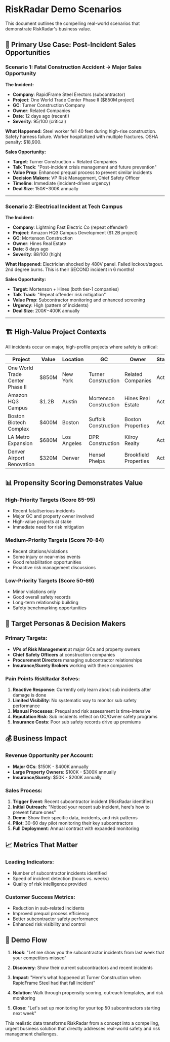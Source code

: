 # RiskRadar Demo Scenarios

This document outlines the compelling real-world scenarios that demonstrate RiskRadar's business value.

## 🎯 **Primary Use Case: Post-Incident Sales Opportunities**

### **Scenario 1: Fatal Construction Accident → Major Sales Opportunity**

**The Incident:**
- **Company**: RapidFrame Steel Erectors (subcontractor)
- **Project**: One World Trade Center Phase II ($850M project)
- **GC**: Turner Construction Company 
- **Owner**: Related Companies
- **Date**: 12 days ago (recent!)
- **Severity**: 95/100 (critical)

**What Happened:**
Steel worker fell 40 feet during high-rise construction. Safety harness failure. Worker hospitalized with multiple fractures. OSHA penalty: $18,900.

**Sales Opportunity:**
- **Target**: Turner Construction + Related Companies
- **Talk Track**: "Post-incident crisis management and future prevention"
- **Value Prop**: Enhanced prequal process to prevent similar incidents
- **Decision Makers**: VP Risk Management, Chief Safety Officer
- **Timeline**: Immediate (incident-driven urgency)
- **Deal Size**: $150K-$300K annually

---

### **Scenario 2: Electrical Incident at Tech Campus**

**The Incident:**
- **Company**: Lightning Fast Electric Co (repeat offender!)
- **Project**: Amazon HQ3 Campus Development ($1.2B project)
- **GC**: Mortenson Construction
- **Owner**: Hines Real Estate
- **Date**: 8 days ago
- **Severity**: 88/100 (high)

**What Happened:**
Electrician shocked by 480V panel. Failed lockout/tagout. 2nd degree burns. This is their SECOND incident in 6 months!

**Sales Opportunity:**
- **Target**: Mortenson + Hines (both tier-1 companies)
- **Talk Track**: "Repeat offender risk mitigation"
- **Value Prop**: Subcontractor monitoring and enhanced screening
- **Urgency**: High (pattern of incidents)
- **Deal Size**: $200K-$400K annually

---

## 🏗️ **High-Value Project Contexts**

All incidents occur on major, high-profile projects where safety is critical:

| Project | Value | Location | GC | Owner | Status |
|---------|-------|----------|----|----|---|
| One World Trade Center Phase II | $850M | New York | Turner Construction | Related Companies | Active |
| Amazon HQ3 Campus | $1.2B | Austin | Mortenson Construction | Hines Real Estate | Active |
| Boston Biotech Complex | $400M | Boston | Suffolk Construction | Boston Properties | Active |
| LA Metro Expansion | $680M | Los Angeles | DPR Construction | Kilroy Realty | Active |
| Denver Airport Renovation | $320M | Denver | Hensel Phelps | Brookfield Properties | Active |

## 📊 **Propensity Scoring Demonstrates Value**

### **High-Priority Targets (Score 85-95)**
- Recent fatal/serious incidents
- Major GC and property owner involved
- High-value projects at stake
- Immediate need for risk mitigation

### **Medium-Priority Targets (Score 70-84)**
- Recent citations/violations
- Some injury or near-miss events
- Good rehabilitation opportunities
- Proactive risk management discussions

### **Low-Priority Targets (Score 50-69)**
- Minor violations only
- Good overall safety records
- Long-term relationship building
- Safety benchmarking opportunities

## 🎯 **Target Personas & Decision Makers**

### **Primary Targets:**
- **VPs of Risk Management** at major GCs and property owners
- **Chief Safety Officers** at construction companies
- **Procurement Directors** managing subcontractor relationships
- **Insurance/Surety Brokers** working with these companies

### **Pain Points RiskRadar Solves:**
1. **Reactive Response**: Currently only learn about sub incidents after damage is done
2. **Limited Visibility**: No systematic way to monitor sub safety performance
3. **Manual Processes**: Prequal and risk assessment is time-intensive
4. **Reputation Risk**: Sub incidents reflect on GC/Owner safety programs
5. **Insurance Costs**: Poor sub safety records drive up premiums

## 💰 **Business Impact**

### **Revenue Opportunity per Account:**
- **Major GCs**: $150K - $400K annually
- **Large Property Owners**: $100K - $300K annually
- **Insurance/Surety**: $50K - $200K annually

### **Sales Process:**
1. **Trigger Event**: Recent subcontractor incident (RiskRadar identifies)
2. **Initial Outreach**: "Noticed your recent sub incident, here's how to prevent future ones"
3. **Demo**: Show their specific data, incidents, and risk patterns
4. **Pilot**: 30-60 day pilot monitoring their key subcontractors
5. **Full Deployment**: Annual contract with expanded monitoring

## 📈 **Metrics That Matter**

### **Leading Indicators:**
- Number of subcontractor incidents identified
- Speed of incident detection (hours vs. weeks)
- Quality of risk intelligence provided

### **Customer Success Metrics:**
- Reduction in sub-related incidents
- Improved prequal process efficiency
- Better subcontractor safety performance
- Enhanced risk visibility and control

## 🎪 **Demo Flow**

1. **Hook**: "Let me show you the subcontractor incidents from last week that your competitors missed"

2. **Discovery**: Show their current subcontractors and recent incidents

3. **Impact**: "Here's what happened at Turner Construction when RapidFrame Steel had that fall incident"

4. **Solution**: Walk through propensity scoring, outreach templates, and risk monitoring

5. **Close**: "Let's set up monitoring for your top 50 subcontractors starting next week"

This realistic data transforms RiskRadar from a concept into a compelling, urgent business solution that directly addresses real-world safety and risk management challenges.